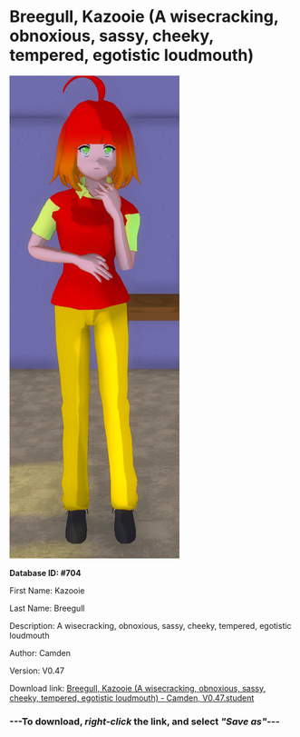 # Breegull, Kazooie (A wisecracking, obnoxious, sassy, cheeky, tempered, egotistic loudmouth)

<img src="https://raw.githubusercontent.com/Arbiter1223/Daigaku-Gurashi-Custom-Students/master/Students/Files/Breegull%2C%20Kazooie%20(A%20wisecracking%2C%20obnoxious%2C%20sassy%2C%20cheeky%2C%20tempered%2C%20egotistic%20loudmouth).png" title="Breegull, Kazooie (A wisecracking, obnoxious, sassy, cheeky, tempered, egotistic loudmouth) - Camden, V0.47">

**Database ID: #704**

First Name: Kazooie

Last Name: Breegull

Description: A wisecracking, obnoxious, sassy, cheeky, tempered, egotistic loudmouth

Author: Camden

Version: V0.47

Download link: <a href="https://raw.githubusercontent.com/Arbiter1223/Daigaku-Gurashi-Custom-Students/master/Students/Files/Breegull%2C%20Kazooie%20(A%20wisecracking%2C%20obnoxious%2C%20sassy%2C%20cheeky%2C%20tempered%2C%20egotistic%20loudmouth)%20-%20Camden%2C%20V0.47.student">Breegull, Kazooie (A wisecracking, obnoxious, sassy, cheeky, tempered, egotistic loudmouth) - Camden, V0.47.student</a>

### ---**To download, _right-click_ the link, and select _"Save as"_**---
